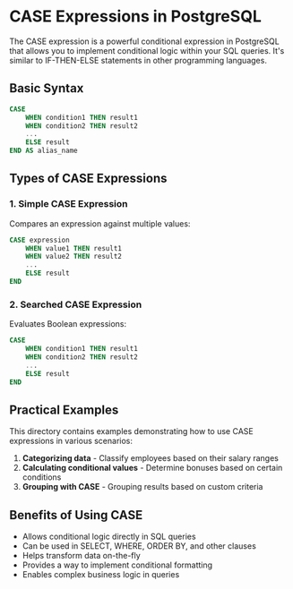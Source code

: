 # CASE Expressions in PostgreSQL

The CASE expression is a powerful conditional expression in PostgreSQL that allows you to implement conditional logic within your SQL queries. It's similar to IF-THEN-ELSE statements in other programming languages.

## Basic Syntax

```sql
CASE
    WHEN condition1 THEN result1
    WHEN condition2 THEN result2
    ...
    ELSE result
END AS alias_name
```

## Types of CASE Expressions

### 1. Simple CASE Expression
Compares an expression against multiple values:

```sql
CASE expression
    WHEN value1 THEN result1
    WHEN value2 THEN result2
    ...
    ELSE result
END
```

### 2. Searched CASE Expression
Evaluates Boolean expressions:

```sql
CASE
    WHEN condition1 THEN result1
    WHEN condition2 THEN result2
    ...
    ELSE result
END
```

## Practical Examples

This directory contains examples demonstrating how to use CASE expressions in various scenarios:

1. **Categorizing data** - Classify employees based on their salary ranges
2. **Calculating conditional values** - Determine bonuses based on certain conditions
3. **Grouping with CASE** - Grouping results based on custom criteria

## Benefits of Using CASE

- Allows conditional logic directly in SQL queries
- Can be used in SELECT, WHERE, ORDER BY, and other clauses
- Helps transform data on-the-fly
- Provides a way to implement conditional formatting
- Enables complex business logic in queries